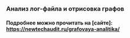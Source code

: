 ### Анализ лог-файла и отрисовка графов
#### Подробнее можно прочитать на [сайте]: https://newtechaudit.ru/grafovaya-analitika/
